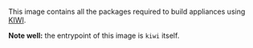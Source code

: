 This image contains all the packages required to build appliances using
[KIWI](https://github.com/openSUSE/kiwi).

**Note well:** the entrypoint of this image is `kiwi` itself.
